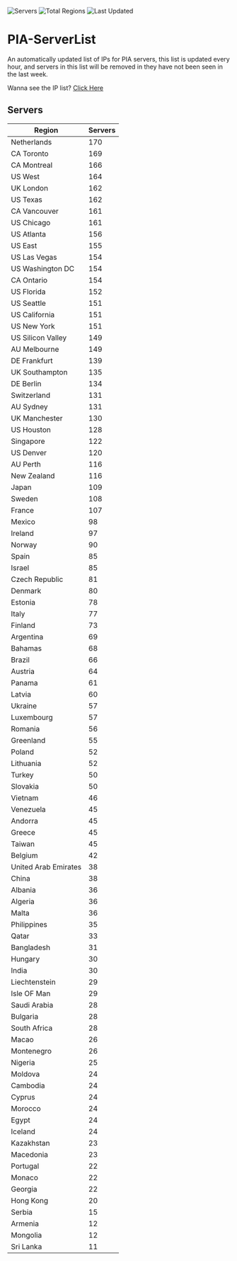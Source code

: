 ![Servers](https://img.shields.io/badge/Servers-7,534-darkgreen)
![Total Regions](https://img.shields.io/badge/Total_Regions-97-darkgreen)
![Last Updated](https://img.shields.io/badge/Last_Updated-April_28_2024_19:14_EDT-darkgreen)

# PIA-ServerList
An automatically updated list of IPs for PIA servers, this list is updated every hour, and servers in this list will be removed in they have not been seen in the last week.

Wanna see the IP list? [Click Here](./context.json)

## Servers
| Region               | Servers |
|----------------------|---------|
| Netherlands | 170 |
| CA Toronto | 169 |
| CA Montreal | 166 |
| US West | 164 |
| UK London | 162 |
| US Texas | 162 |
| CA Vancouver | 161 |
| US Chicago | 161 |
| US Atlanta | 156 |
| US East | 155 |
| US Las Vegas | 154 |
| US Washington DC | 154 |
| CA Ontario | 154 |
| US Florida | 152 |
| US Seattle | 151 |
| US California | 151 |
| US New York | 151 |
| US Silicon Valley | 149 |
| AU Melbourne | 149 |
| DE Frankfurt | 139 |
| UK Southampton | 135 |
| DE Berlin | 134 |
| Switzerland | 131 |
| AU Sydney | 131 |
| UK Manchester | 130 |
| US Houston | 128 |
| Singapore | 122 |
| US Denver | 120 |
| AU Perth | 116 |
| New Zealand | 116 |
| Japan | 109 |
| Sweden | 108 |
| France | 107 |
| Mexico | 98 |
| Ireland | 97 |
| Norway | 90 |
| Spain | 85 |
| Israel | 85 |
| Czech Republic | 81 |
| Denmark | 80 |
| Estonia | 78 |
| Italy | 77 |
| Finland | 73 |
| Argentina | 69 |
| Bahamas | 68 |
| Brazil | 66 |
| Austria | 64 |
| Panama | 61 |
| Latvia | 60 |
| Ukraine | 57 |
| Luxembourg | 57 |
| Romania | 56 |
| Greenland | 55 |
| Poland | 52 |
| Lithuania | 52 |
| Turkey | 50 |
| Slovakia | 50 |
| Vietnam | 46 |
| Venezuela | 45 |
| Andorra | 45 |
| Greece | 45 |
| Taiwan | 45 |
| Belgium | 42 |
| United Arab Emirates | 38 |
| China | 38 |
| Albania | 36 |
| Algeria | 36 |
| Malta | 36 |
| Philippines | 35 |
| Qatar | 33 |
| Bangladesh | 31 |
| Hungary | 30 |
| India | 30 |
| Liechtenstein | 29 |
| Isle OF Man | 29 |
| Saudi Arabia | 28 |
| Bulgaria | 28 |
| South Africa | 28 |
| Macao | 26 |
| Montenegro | 26 |
| Nigeria | 25 |
| Moldova | 24 |
| Cambodia | 24 |
| Cyprus | 24 |
| Morocco | 24 |
| Egypt | 24 |
| Iceland | 24 |
| Kazakhstan | 23 |
| Macedonia | 23 |
| Portugal | 22 |
| Monaco | 22 |
| Georgia | 22 |
| Hong Kong | 20 |
| Serbia | 15 |
| Armenia | 12 |
| Mongolia | 12 |
| Sri Lanka | 11 |